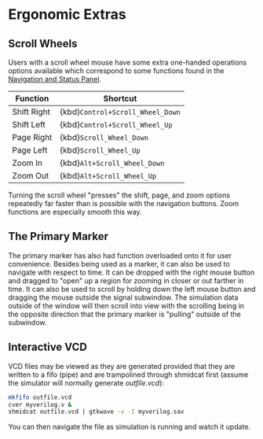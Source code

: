 # Ergonomic Extras

## Scroll Wheels

Users with a scroll wheel mouse have some extra one-handed operations
options available which correspond to some functions found in the
[Navigation and Status Panel](gtkwave.md#navigation-and-status-panel).

| Function   | Shortcut                         |
|------------|----------------------------------|
| Shift Right| {kbd}`Control+Scroll_Wheel_Down` |
| Shift Left | {kbd}`Control+Scroll_Wheel_Up`   |
| Page Right | {kbd}`Scroll_Wheel_Down`         |
| Page Left  | {kbd}`Scroll_Wheel_Up`           |
| Zoom In    | {kbd}`Alt+Scroll_Wheel_Down`     |
| Zoom Out   | {kbd}`Alt+Scroll_Wheel_Up`       |

Turning the scroll wheel "presses" the shift, page, and zoom options
repeatedly far faster than is possible with the navigation buttons. Zoom
functions are especially smooth this way.

## The Primary Marker

The primary marker has also had function overloaded onto it for user
convenience. Besides being used as a marker, it can also be used to
navigate with respect to time. It can be dropped with the right mouse
button and dragged to "open" up a region for zooming in closer or out
farther in time. It can also be used to scroll by holding down the left
mouse button and dragging the mouse outside the signal subwindow. The
simulation data outside of the window will then scroll into view with
the scrolling being in the opposite direction that the primary marker is
"pulling" outside of the subwindow.

## Interactive VCD

VCD files may be viewed as they are generated provided that they are
written to a fifo (pipe) and are trampolined through shmidcat first
(assume the simulator will normally generate *outfile.vcd*):

```bash
mkfifo outfile.vcd
cver myverilog.v &
shmidcat outfile.vcd | gtkwave -v -I myverilog.sav
```

You can then navigate the file as simulation is running and watch it
update.
